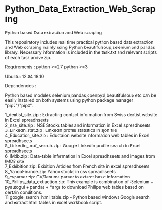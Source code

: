 # Python_Data_Extraction_Web_Scraping
Python based Data extraction and Web scraping

This reposiratory includes real time practical python based data extraction and Web scraping mainly using Python beautifulsoup,selenium and pandas library. Necessary information is included in the task.txt and relevant scripts of each task arcive zip. 

Requirements :
python >=2.7
python >=3

Ubuntu:
12.04
18.10

Dependencies :

Python based modules selenium,pandas,openpyxl,beautifulsoup etc can be easily installed on both systems using python package manager "pip2"/"pip3".

1_dentist_site.zip : Extracting contact information from Swiss dentist website in Excel spreadhseets <br>
2_nse_site.zip : NSE Stocks tables and information in Excel spreadhseets <br>
3_Linkedn_stat.zip : LinkedIn profile statistics in sjon file <br>
4_Education_site.zip : Eductaion website information web tables in Excel spreadhseets <br>
5_Linkedin_prof_search.zip : Google LinkedIn profile search in Excel spreadhseets <br>
6_IMdb.zip : Data-table information in Excel spreadhseets and images from IMDB site <br>
7_Exhibition.zip: Exibition Articles from French site in excel spreadhseets <br>
8_YahooFinance.zip: Yahoo stocks in csv spreadhseets <br>
9_cvparser.zip: CV/Resume parser to extarct basic information <br>
10_Philips_data_extraction.zip: This example is combination of :Selenium + pyautogui + pandas + *args to download Philips web tables based on certain conditions.<br>
11 google_search_html_table.zip - Python based windows Google search and extract html tables in excel workbook script.
